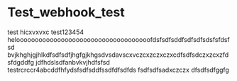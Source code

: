 # Test_webhook_test
test
hicxvxvxc
test123454
heloooooooooooooooooooooooooooooooooooofdsfsdfsddfsdfsdfsdsfsfdsfsd
bvjkhghjgjhlkdfsdfsdfjhgfgjkhgsdvsdavscxvczcxzczxczxcdfsdfsdczxzcxzfdsfdgddfg
jdfhdslsdfanbvkvjhdfsfsd
testrcrccr4abcddfhfydsfsdfsddfssdfdfsdfds
fsdfsdfsadxczczx
dfsdfsdfggfg

